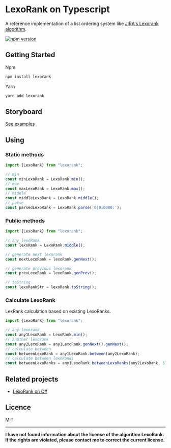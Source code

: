 # LexoRank on Typescript
A reference implementation of a list ordering system like [JIRA's Lexorank algorithm](https://www.youtube.com/watch?v=OjQv9xMoFbg).

[![npm version](https://badge.fury.io/js/lexorank.svg)](https://badge.fury.io/js/lexorank)

## Getting Started

Npm
```sh
npm install lexorank
```

Yarn
```sh
yarn add lexorank
```

## Storyboard
[See examples](https://630e298cd63179cde4d8775c-bensuqejhp.chromatic.com/?path=/story/dnd-kit--dnd-kit-list-story)

## Using

### Static methods


```typescript
import {LexoRank} from "lexorank";

// min
const minLexoRank = LexoRank.min();
// max
const maxLexoRank = LexoRank.max();
// middle
const middleLexoRank = LexoRank.middle();
// parse
const parsedLexoRank = LexoRank.parse('0|0i0000:');
```

### Public methods

```typescript
import {LexoRank} from "lexorank";

// any lexoRank
const lexoRank = LexoRank.middle();

// generate next lexorank
const nextLexoRank = lexoRank.genNext();

// generate previous lexorank
const prevLexoRank = lexoRank.genPrev();

// toString
const lexoRankStr = lexoRank.toString();
```

### Calculate LexoRank

LexRank calculation based on existing LexoRanks.
```typescript
import {LexoRank} from "lexorank";

// any lexorank
const any1LexoRank = LexoRank.min();
// another lexorank
const any2LexoRank = any1LexoRank.genNext().genNext();
// calculate between
const betweenLexoRank = any1LexoRank.between(any2LexoRank);
// calculate between lexoRanks
const betweenLexoRanks = any1LexoRank.betweenLexoRanks(any2LexoRank, 5);
```

## Related projects
- [LexoRank on C#](https://github.com/kvandake/lexorank-dotnet)

## Licence
MIT

---
**I have not found information about the license of the algorithm LexoRank. 
If the rights are violated, please contact me to correct the current license.**
